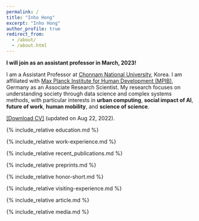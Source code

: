 ```yaml
---
permalink: /
title: "Inho Hong"
excerpt: "Inho Hong"
author_profile: true
redirect_from: 
  - /about/
  - /about.html
---
```


**I will join  as an assistant professor in March, 2023!**

I am a Assistant Professor at [Chonnam National University](https://global.jnu.ac.kr/jnumain_en.aspx), Korea. I am affiliated with [Max Planck Institute for Human Development (MPIB)](https://www.mpib-berlin.mpg.de/en), Germany as an Associate Research Scientist. My research focuses on understanding society through data science and complex systems methods, with particular interests in <b>urban computing</b>, <b>social impact of AI</b>, <b>future of work</b>, <b>human mobility</b>, and <b>science of science</b>.

<a href="https://github.com/inhohong/inhohong.github.io/raw/master/files/CV_Inho_Hong.pdf" target="_blank">[Download CV]</a> (updated on Aug 22, 2022).

{% include_relative education.md %}

{% include_relative work-experience.md %}

{% include_relative recent_publications.md %}

{% include_relative preprints.md %}

{% include_relative honor-short.md %}

{% include_relative visiting-experience.md %}

{% include_relative article.md %}

{% include_relative media.md %}

